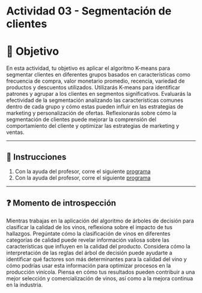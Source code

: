 # **Actividad 03 - Segmentación de clientes**

# 🎯 **Objetivo**

En esta actividad, tu objetivo es aplicar el algoritmo K-means para segmentar clientes en diferentes grupos basados en características como frecuencia de compra, valor monetario promedio, recencia, variedad de productos y descuentos utilizados. Utilizarás K-means para identificar patrones y agrupar a los clientes en segmentos significativos. Evaluarás la efectividad de la segmentación analizando las características comunes dentro de cada grupo y cómo estas pueden influir en las estrategias de marketing y personalización de ofertas. Reflexionarás sobre cómo la segmentación de clientes puede mejorar la comprensión del comportamiento del cliente y optimizar las estrategias de marketing y ventas.

---

## 📑 Instrucciones
1.	Con la ayuda del profesor, corre el siguiente [programa](/Sesión-02/Actividad-03/Actividad_03_K_means_Customer_Segmentation.ipynb)
2.	Con la ayuda del profesor, corre el siguiente [programa](../Actividad_03_K_means_Customer_Segmentation.ipynb)

---

## ❓ **Momento de introspección**

Mientras trabajas en la aplicación del algoritmo de árboles de decisión para clasificar la calidad de los vinos, reflexiona sobre el impacto de tus hallazgos. Pregúntate cómo la clasificación de vinos en diferentes categorías de calidad puede revelar información valiosa sobre las características que influyen en la calidad del producto. Considera cómo la interpretación de las reglas del árbol de decisión puede ayudarte a identificar qué factores son más determinantes para la calidad del vino y cómo podrías usar esta información para optimizar procesos en la producción vinícola. Piensa en cómo tus resultados pueden contribuir a una mejor selección y comercialización de vinos, así como a la mejora continua en la industria.



